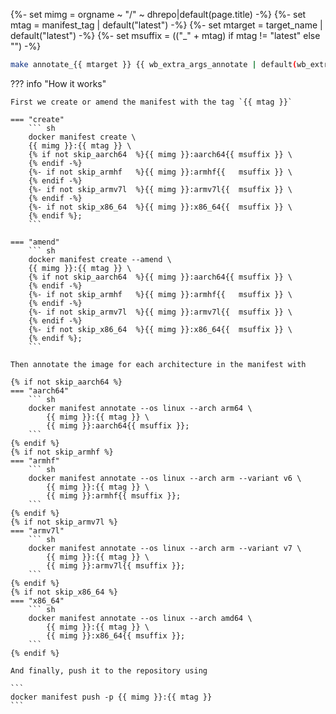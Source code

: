 {%- set mimg = orgname ~ "/" ~ dhrepo|default(page.title) -%}
{%- set mtag = manifest_tag | default("latest")   -%}
{%- set mtarget = target_name | default("latest") -%}
{%- set msuffix = (("_" + mtag) if mtag != "latest" else "") -%}

``` sh
make annotate_{{ mtarget }} {{ wb_extra_args_annotate | default(wb_extra_args | default("")) }}
```

??? info "How it works"

    First we create or amend the manifest with the tag `{{ mtag }}`

    === "create"
        ``` sh
        docker manifest create \
        {{ mimg }}:{{ mtag }} \
        {% if not skip_aarch64  %}{{ mimg }}:aarch64{{ msuffix }} \
        {% endif -%}
        {%- if not skip_armhf   %}{{ mimg }}:armhf{{   msuffix }} \
        {% endif -%}
        {%- if not skip_armv7l  %}{{ mimg }}:armv7l{{  msuffix }} \
        {% endif -%}
        {%- if not skip_x86_64  %}{{ mimg }}:x86_64{{  msuffix }} \
        {% endif %};
        ```

    === "amend"
        ``` sh
        docker manifest create --amend \
        {{ mimg }}:{{ mtag }} \
        {% if not skip_aarch64  %}{{ mimg }}:aarch64{{ msuffix }} \
        {% endif -%}
        {%- if not skip_armhf   %}{{ mimg }}:armhf{{   msuffix }} \
        {% endif -%}
        {%- if not skip_armv7l  %}{{ mimg }}:armv7l{{  msuffix }} \
        {% endif -%}
        {%- if not skip_x86_64  %}{{ mimg }}:x86_64{{  msuffix }} \
        {% endif %};
        ```

    Then annotate the image for each architecture in the manifest with

    {% if not skip_aarch64 %}
    === "aarch64"
        ``` sh
        docker manifest annotate --os linux --arch arm64 \
            {{ mimg }}:{{ mtag }} \
            {{ mimg }}:aarch64{{ msuffix }};
        ```
    {% endif %}
    {% if not skip_armhf %}
    === "armhf"
        ``` sh
        docker manifest annotate --os linux --arch arm --variant v6 \
            {{ mimg }}:{{ mtag }} \
            {{ mimg }}:armhf{{ msuffix }};
        ```
    {% endif %}
    {% if not skip_armv7l %}
    === "armv7l"
        ``` sh
        docker manifest annotate --os linux --arch arm --variant v7 \
            {{ mimg }}:{{ mtag }} \
            {{ mimg }}:armv7l{{ msuffix }};
        ```
    {% endif %}
    {% if not skip_x86_64 %}
    === "x86_64"
        ``` sh
        docker manifest annotate --os linux --arch amd64 \
            {{ mimg }}:{{ mtag }} \
            {{ mimg }}:x86_64{{ msuffix }};
        ```
    {% endif %}

    And finally, push it to the repository using

    ```
    docker manifest push -p {{ mimg }}:{{ mtag }}
    ```
